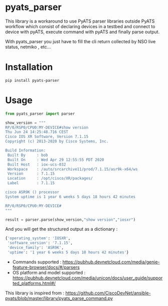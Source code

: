 # pyats_parser
This library is a workaround to use PyATS parser libraries outside PyATS workflow which consist of declaring devices in a testbed and connect to device with pyATS, execute command with pyATS and finally parse output.

With pyats_parser you just have to fill the cli return collected by NSO live status, netmiko , etc... 

# Installation

```
pip install pyats-parser
```
# Usage
```python
from pyats_parser import parser

show_version = """
RP/0/RSP0/CPU0:MY-DEVICE#show version
Thu Jun 24 14:25:48.716 CEST
Cisco IOS XR Software, Version 7.1.15
Copyright (c) 2013-2020 by Cisco Systems, Inc.

Build Information:
 Built By     : bob
 Built On     : Wed Apr 29 12:55:55 PDT 2020
 Built Host   : iox-ucs-032
 Workspace    : /auto/srcarchive11/prod/7.1.15/asr9k-x64/ws
 Version      : 7.1.15
 Location     : /opt/cisco/XR/packages/
 Label        : 7.1.15

cisco ASR9K () processor
System uptime is 1 year 6 weeks 5 days 18 hours 42 minutes

RP/0/RSP0/CPU0:MY-DEVICE#
"""

result = parser.parse(show_version,"show version","iosxr")
```

And you will get the structured output as a dictionary :
```python
{'operating_system': 'IOSXR', 
 'software_version': '7.1.15', 
 'device_family': 'ASR9K',
 'uptime': '1 year 6 weeks 5 days 18 hours 42 minutes'}
```

- Commands supported : https://pubhub.devnetcloud.com/media/genie-feature-browser/docs/#/parsers
- OS platform and model supported : https://pubhub.devnetcloud.com/media/unicon/docs/user_guide/supported_platforms.html#/
    
This library is inspired from : https://github.com/CiscoDevNet/ansible-pyats/blob/master/library/pyats_parse_command.py